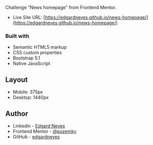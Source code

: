 Challenge "News homepage" from Frontend Mentor.

- Live Site URL: [https://edgardneves.github.io/news-homepage/](https://edgardneves.github.io/news-homepage/)

### Built with

- Semantic HTML5 markup
- CSS custom properties
- Bootstrap 5.1
- Native JavaScript

## Layout

- Mobile: 375px
- Desktop: 1440px

## Author

- Linkedin - [Edgard Neves](https://www.linkedin.com/in/edgard-jr-neves/)
- Frontend Mentor - [@pozemky](hhttps://www.frontendmentor.io/profile/pozemky)
- GitHub - [edgardneves](https://github.com/edgardneves)